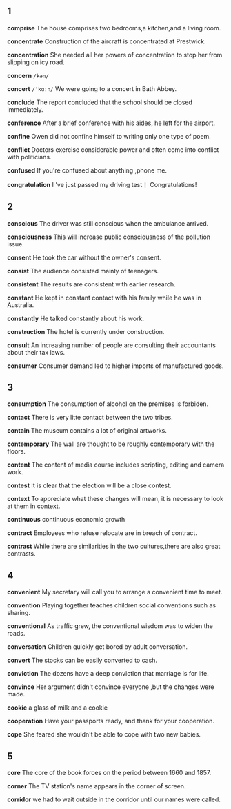 ## 1
**comprise**
The house comprises two bedrooms,a kitchen,and a living room.

**concentrate**
Construction of the aircraft is concentrated at Prestwick.

**concentration**
She needed all her powers of concentration to stop her from slipping on icy road.

**concern** 
`/kən/`

**concert**
`/ˈkɑːn/`
We were going to a concert in Bath Abbey.

**conclude**
The report concluded that the school should be closed immediately.

**conference**
After a brief conference with his aides, he left for the airport.

**confine**
Owen did not confine himself to writing only one type of poem.

**conflict**
Doctors exercise considerable power and often come into conflict with politicians.

**confused**
If you're confused about anything ,phone me. 

**congratulation**
I 've just passed my driving test！ Congratulations!

## 2
**conscious**
The driver was still conscious when the ambulance arrived.

**consciousness**
This will increase public consciousness of the pollution issue.

**consent**
He took the car without the owner's consent.

**consist**
The audience consisted mainly of teenagers.

**consistent**
The results are consistent with earlier research.

**constant**
He kept in constant contact with his family while he was in Australia.

**constantly**
He talked constantly about his work.

**construction**
The hotel is currently under construction.

**consult**
An increasing number of people are consulting their accountants about their tax laws.

**consumer**
Consumer demand led to higher imports of manufactured goods.

## 3
**consumption**
The consumption of alcohol on the premises is forbiden.

**contact**
There is very litte contact between the two tribes.

**contain**
The museum contains a lot of original artworks.

**contemporary**
The wall are thought to be roughly contemporary with the floors.

**content**
The content of media course includes scripting, editing and camera work.

**contest**
It is clear that the election will be a close contest.

**context**
To appreciate what these changes will mean, it is necessary to look at them in context.

**continuous**
continuous economic growth

**contract**
Employees who refuse relocate are in breach of contract.

**contrast**
While there are similarities in the two cultures,there are also great contrasts.

## 4
**convenient**
My secretary will call you to arrange a convenient time to meet.

**convention**
Playing together teaches children social conventions such as sharing.

**conventional**
As traffic grew, the conventional wisdom was to widen the roads.

**conversation**
Children quickly get bored by adult conversation.

**convert**
The stocks can be easily converted to cash.

**conviction**
The dozens have a deep conviction that marriage is for life.

**convince**
Her argument didn't convince everyone ,but the changes were made.

**cookie**
a glass of milk and a cookie

**cooperation**
Have your passports ready, and thank for your cooperation.

**cope**
She feared she wouldn't be able to cope with two new babies.

## 5 
**core**
The core of the book forces on the period between 1660 and 1857.



**corner**
The TV station's name appears in the corner of screen.

**corridor**
we had to wait outside in the corridor until our names were called.